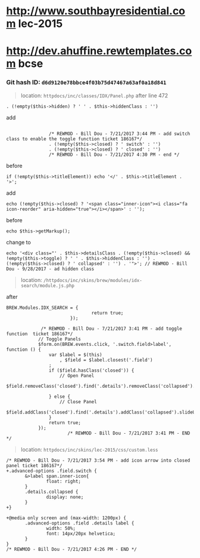 # http://www.southbayresidential.com lec-2015
# http://dev.ahuffine.rewtemplates.com bcse

### Git hash ID: `d6d9120e78bbce4f03b75d47467a63af0a18d841`

> location: `httpdocs/inc/classes/IDX/Panel.php` after line 472
```
. (!empty($this->hidden) ? ' ' . $this->hiddenClass : '')
```
add
```

                /* REWMOD - Bill Dou - 7/21/2017 3:44 PM - add switch class to enable the toggle function ticket 186167*/
                . (!empty($this->closed) ? ' switch' : '')
                . (!empty($this->closed) ? ' closed' : '')
                /* REWMOD - Bill Dou - 7/21/2017 4:30 PM - end */

```
before
```
if (!empty($this->titleElement)) echo '</' . $this->titleElement . '>';
```
add
```
echo (!empty($this->closed) ? '<span class="inner-icon"><i class="fa icon-reorder" aria-hidden="true"></i></span>' : '');
```

before 
```
echo $this->getMarkup();
```
change to 
```
echo '<div class="' . $this->detailsClass . (!empty($this->closed) && !empty($this->toggle) ? ' ' . $this->hiddenClass : '') . (!empty($this->closed) ? ' collapsed' : '') . '">'; // REWMOD - Bill Dou - 9/28/2017 - ad hidden class
```

> location: `/httpdocs/inc/skins/brew/modules/idx-search/module.js.php`

after 
```
BREW.Modules.IDX_SEARCH = {
                                return true;
                        });
```
						
```
             /* REWMOD - Bill Dou - 7/21/2017 3:41 PM - add toggle function  ticket 186167*/
            // Toggle Panels
            $form.on(BREW.events.click, '.switch.field>label', function () {
                var $label = $(this)
                    , $field = $label.closest('.field')
                ;
                if ($field.hasClass('closed')) {
                    // Open Panel
                    $field.removeClass('closed').find('.details').removeClass('collapsed').slideDown('fast');

                } else {
                    // Close Panel
                    $field.addClass('closed').find('.details').addClass('collapsed').slideUp('fast');
                }
                return true;
            });
                       /* REWMOD - Bill Dou - 7/21/2017 3:41 PM - END */

```

> location: `httpdocs/inc/skins/lec-2015/css/custom.less`

```
/* REWMOD - Bill Dou - 7/21/2017 3:54 PM - add icon arrow into closed panel ticket 186167*/
+.advanced-options .field.switch {
       &>label span.inner-icon{
               float: right;
       }
       .details.collapsed {
               display: none;
       }
+}

+@media only screen and (max-width: 1200px) {
       .advanced-options .field .details label {
               width: 50%;
               font: 14px/20px helvetica;
       }
}
/* REWMOD - Bill Dou - 7/21/2017 4:26 PM - END */
```